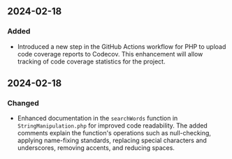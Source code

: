 ## 2024-02-18

### Added
- Introduced a new step in the GitHub Actions workflow for PHP to upload code coverage reports to Codecov. This enhancement will allow tracking of code coverage statistics for the project.

## 2024-02-18

### Changed
- Enhanced documentation in the `searchWords` function in `StringManipulation.php` for improved code readability. The added comments explain the function's operations such as null-checking, applying name-fixing standards, replacing special characters and underscores, removing accents, and reducing spaces.